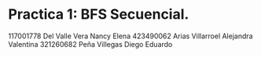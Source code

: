 # Practica 1: BFS Secuencial.
117001778 Del Valle Vera Nancy Elena
423490062 Arias Villarroel Alejandra Valentina
321260682 Peña Villegas Diego Eduardo
